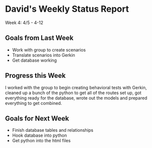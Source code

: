 # David's Weekly Status Report

Week 4: 4/5 - 4-12

## Goals from Last Week

* Work with group to create scenarios
* Translate scenarios into Gerkin
* Get database working

## Progress this Week

I worked with the group to begin creating behavioral tests with Gerkin, cleaned up a bunch of the python to get all of the routes set up, got everything ready for the database, wrote out the models and prepared everything to get combined.

## Goals for Next Week

* Finish database tables and relationships
* Hook database into python
* Get python into the html files
